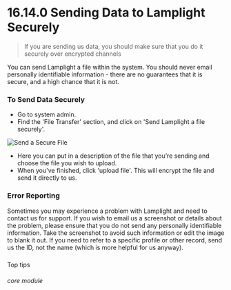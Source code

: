 # 16.14.0 Sending Data to Lamplight Securely

> If you are sending us data, you should make sure that you do it securely over encrypted channels

You can send Lamplight a file within the system. You should never email personally identifiable information - there are no guarantees that it is secure, and a high chance that it is not. 

### To Send Data Securely

- Go to system admin.
- Find the 'File Transfer' section, and click on 'Send Lamplight a file securely'.

![Send a Secure File](16.14.0a.png)

-	Here you can put in a description of the file that you’re sending and choose the file you wish to upload.
- When you've finished, click 'upload file'. This will encrypt the file and send it directly to us. 

### Error Reporting

Sometimes you may experience a problem with Lamplight and need to contact us for support. If you wish to email us a screenshot or details about the problem, please ensure that you do not send any personally identifiable information. Take the screenshot to avoid such information or edit the image to blank it out. If you need to refer to a specific profile or other record, send us the ID, not the name (which is more helpful for us anyway).


#####
Top tips

###### core module
